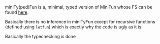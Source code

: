 miniTy(ped)Fun is a, minimal, typed version of MiniFun whose FS can be found [here](https://lceragioli.github.io/pages/Slides/types.pdf).

Basically there is no inference in miniTyFun except for recursive functions (defined using `letfun`) which is exactly why the code is ugly as it is.

Basically the typechecking is done 